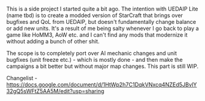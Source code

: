 This is a side project I started quite a bit ago. The intention with UEDAIP Lite (name tbd) is to create a modded version of StarCraft that brings over bugfixes and QoL from UEDAIP, but doesn't fundamentally change balance or add new units.
It's a result of me being salty whenever I go back to play a game like HoMM3, AoW etc. and I can't find any mods that modernize it without adding a bunch of other shit.

The scope is to completely port over AI mechanic changes and unit bugfixes (unit freeze etc.) - which is mostly done - and then make the campaigns a bit better but without major map changes. This part is still WIP.

Changelist -
https://docs.google.com/document/d/1HtWp2h7C1DqkVNxcq4NZEd5JBvlY32gQ5sWFtZ5AA5M/edit?usp=sharing

